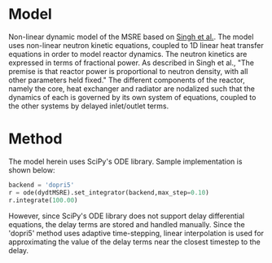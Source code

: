 # Model
Non-linear dynamic model of the MSRE based on [Singh et al.](https://www.sciencedirect.com/science/article/pii/S030645491730381X). The model uses non-linear neutron kinetic equations, coupled to 1D linear heat transfer equations in order to model reactor dynamics. The neutron kinetics are expressed in terms of fractional power. As described in Singh et al., "The premise is that reactor power is proportional to neutron density, with all other parameters held fixed." The different components of the reactor, namely the core, heat exchanger and radiator are nodalized such that the dynamics of each is governed by its own system of equations, coupled to the other systems by delayed inlet/outlet terms. 

# Method
The model herein uses SciPy's ODE library. Sample implementation is shown below:

```python
backend = 'dopri5'
r = ode(dydtMSRE).set_integrator(backend,max_step=0.10)
r.integrate(100.00)
```

However, since SciPy's ODE library does not support delay differential equations, the delay terms are stored and handled manually. Since the 'dopri5' method uses adaptive time-stepping, linear interpolation is used for approximating the value of the delay terms near the closest timestep to the delay. 

